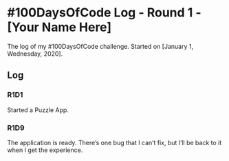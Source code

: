 # #100DaysOfCode Log - Round 1 - [Your Name Here]

The log of my #100DaysOfCode challenge. Started on [January 1, Wednesday, 2020].

## Log

### R1D1 
Started a Puzzle App.

### R1D9
The application is ready. There’s one bug that I can’t fix, but I’ll be back to it when I get the experience.
